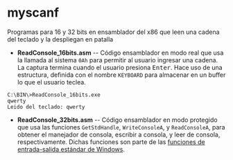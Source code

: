 # myscanf
 Programas para 16 y 32 bits en ensamblador del x86 que leen una cadena del teclado y la despliegan en patalla
 * **ReadConsole_16bits.asm** -- Código ensamblador en modo real que usa la llamada al sistema ``0Ah`` para permitir al usuario ingresar una cadena. La captura termina cuando el usuario presiona <kbd>Enter</kbd>. Hace uso de una estructura, definida con el nombre ``KEYBOARD`` para almacenar en un buffer lo que el usuario teclea.
 ```console
 C:\BIN\>ReadConsole_16bits.exe
 qwerty
 Leido del teclado: qwerty
 ```
* **ReadConsole_32bits.asm** -- Código ensamblador en modo protegido que usa las funciones ``GetStdHandle``, ``WriteConsoleA``, y ``ReadConsoleA``, para obtener el manejador de consola, escribir a consola, y leer de consola, respectivamente. Dichas funciones son parte de las [funciones de entrada-salida estándar de Windows](https://learn.microsoft.com/en-us/windows/console/).